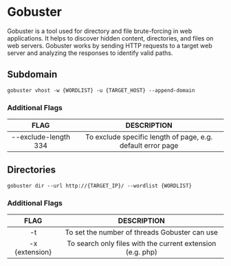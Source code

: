 # Gobuster

Gobuster is a tool used for directory and file brute-forcing in web applications. It helps to discover hidden content, directories, and files on web servers. Gobuster works by sending HTTP requests to a target web server and analyzing the responses to identify valid paths.

## Subdomain

```console
gobuster vhost -w {WORDLIST} -u {TARGET_HOST} --append-domain
```

### Additional Flags
| FLAG | DESCRIPTION | 
| :------------: | :------------: | 
| --exclude-length 334 | To exclude specific length of page, e.g. default error page |


## Directories

```console
gobuster dir --url http://{TARGET_IP}/ --wordlist {WORDLIST}
```

### Additional Flags

| FLAG | DESCRIPTION | 
| :------------: | :------------: | 
| -t | To set the number of threads Gobuster can use |
| -x {extension} | To search only files with the current extension (e.g. php) |